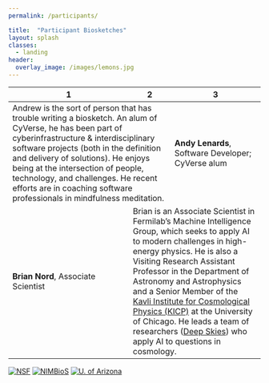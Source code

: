 ```yaml
---
permalink: /participants/

title:  "Participant Biosketches"
layout: splash
classes:
  - landing
header:
  overlay_image: /images/lemons.jpg
---
```


<table class="table">
  <thead>
    <tr>
      <th>1</th>
      <th>2</th>
      <th>3</th>
    </tr>
  </thead>
  <tbody>
    <tr class="active">
      <td colspan="2">Andrew is the sort of person that has trouble writing a biosketch. An alum of CyVerse, he has been part of cyberinfrastructure & interdisciplinary software projects (both in the definition and delivery of solutions). He enjoys being at the intersection of people, technology, and challenges. He recent efforts are in coaching software professionals in mindfulness meditation.</td>
      <td><b>Andy Lenards</b>, Software Developer; CyVerse alum</td>
    </tr>
    <tr class="active">
      <td><b>Brian Nord</b>, Associate Scientist</td>
      <td colspan="2">Brian is an Associate Scientist in Fermilab’s Machine Intelligence Group, which seeks to apply AI to modern challenges in high-energy physics. He is also a Visiting Research Assistant Professor in the Department of Astronomy and Astrophysics and a Senior Member of the <a href="http://kicp.uchicago.edu/">Kavli Institute for Cosmological Physics (KICP)</a> at the University of Chicago. He leads a team of researchers (<a href="https://deepskieslab.com/">Deep Skies</a>) who apply AI to questions in cosmology.</td>
    </tr>
  </tbody>
</table>

[![NSF](/images/nsf.png)](https://www.nsf.gov/awardsearch/showAward?AWD_ID=1839307&HistoricalAwards=false)
[![NIMBioS](/images/nimbios.png)](http://www.nimbios.org/)
[![U. of Arizona](/images/ua.png)](https://www.arizona.edu/)
